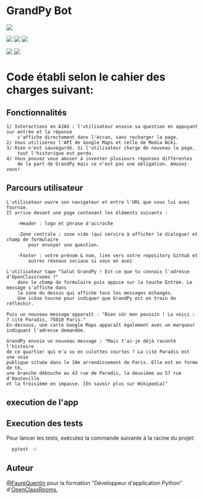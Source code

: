 # GrandPy Bot


[![](https://img.shields.io/badge/Version-1.0.1-blue)]()

[![](https://img.shields.io/badge/Dev__Languages-Python/HTML/JS-blue)]()
[![](https://img.shields.io/badge/Last_Commit-Update_Readme-blue)]()
[![](https://img.shields.io/badge/Tests-5%20passed%2C%200%20failure-green)]()

[![](https://img.shields.io/badge/Script__Languages-English-red)]()
[![](https://img.shields.io/badge/User__App__Language-French-red)]()
# Code établi selon le cahier des charges suivant:

## Fonctionnalités

    1/ Interactions en AJAX : l'utilisateur envoie sa question en appuyant sur entrée et la réponse
        s'affiche directement dans l'écran, sans recharger la page.
    2/ Vous utiliserez l'API de Google Maps et celle de Media Wiki.
    3/ Rien n'est sauvegardé. Si l'utilisateur charge de nouveau la page,
        tout l'historique est perdu.
    4/ Vous pouvez vous amuser à inventer plusieurs réponses différentes
        de la part de GrandPy mais ce n'est pas une obligation. Amusez-vous!

## Parcours utilisateur

    L'utilisateur ouvre son navigateur et entre l'URL que vous lui avez fournie.
    Il arrive devant une page contenant les éléments suivants :

        -Header : logo et phrase d'accroche
        
        -Zone centrale : zone vide (qui servira à afficher le dialogue) et champ de formulaire
            pour envoyer une question.

        -Footer : votre prénom & nom, lien vers votre repository Github et
            autres réseaux sociaux si vous en avez
    
    L'utilisateur tape "Salut GrandPy ! Est-ce que tu connais l'adresse d'OpenClassrooms ?"
        dans le champ de formulaire puis appuie sur la touche Entrée. Le message s'affiche dans
        la zone du dessus qui affiche tous les messages échangés.
        Une icône tourne pour indiquer que GrandPy est en train de réfléchir.

    Puis un nouveau message apparaît : "Bien sûr mon poussin ! La voici : 7 cité Paradis, 75010 Paris."
    En-dessous, une carte Google Maps apparaît également avec un marqueur indiquant l'adresse demandée.

    GrandPy envoie un nouveau message : "Mais t'ai-je déjà raconté l'histoire 
    de ce quartier qui m'a vu en culottes courtes ? La cité Paradis est une voie
    publique située dans le 10e arrondissement de Paris. Elle est en forme de té,
    une branche débouche au 43 rue de Paradis, la deuxième au 57 rue d'Hauteville
    et la troisième en impasse. [En savoir plus sur Wikipedia]"

## execution de l'app


## Execution des tests
Pour lancer les tests, exécutez la commande suivante à la racine du projet:
```bash
  pytest -v
```


## Auteur

[@FaureQuentin](https://www.github.com/Gotha01) pour la formation "Développeur d'application Python" d'[OpenClassRooms.](https://openclassrooms.com/fr/)